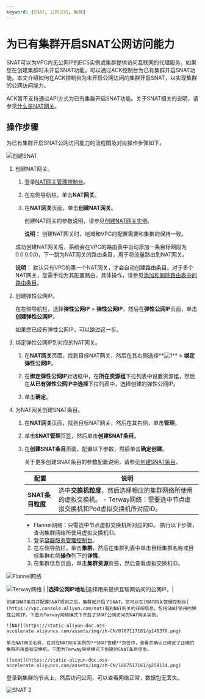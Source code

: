 ```yaml
---
keyword: [SNAT, 公网访问, 集群]
---
```


# 为已有集群开启SNAT公网访问能力

SNAT可以为VPC内无公网IP的ECS实例或集群提供访问互联网的代理服务。如果您在创建集群时未开启SNAT功能，可以通过ACK控制台为已有集群开启SNAT功能。本文介绍如何在ACK控制台为未开启公网访问的集群开启SNAT，以实现集群的公网访问能力。

ACK暂不支持通过API方式为已有集群开启SNAT功能。关于SNAT相关的说明，请参见[什么是NAT网关](/intl.zh-CN/产品简介/什么是NAT网关.md)。

## 操作步骤

为已有集群开启SNAT公网访问能力的流程图及对应操作步骤如下。

![创建SNAT](https://static-aliyun-doc.oss-accelerate.aliyuncs.com/assets/img/zh-CN/9263117161/p259133.png)

1.  创建NAT网关。

    1.  登录[NAT网关管理控制台](https://vpc.console.aliyun.com/nat)。

    2.  在左侧导航栏，单击**NAT网关**。

    3.  在**NAT网关**页面，单击**创建NAT网关**。

        创建NAT网关的参数说明，请参见[创建NAT网关实例](/intl.zh-CN/基本功能操作/创建NAT网关实例.md)。

        **说明：** 创建NAT网关时，地域和VPC的配置需要和集群的保持一致。

    成功创建NAT网关后，系统会在VPC的路由表中自动添加一条目标网段为0.0.0.0/0，下一跳为NAT网关的路由条目，用于将流量路由到NAT网关。

    **说明：** 默认只有VPC的第一个NAT网关，才会自动创建路由条目。对于多个NAT网关，您需手动为其配置路由。具体操作，请参见[添加和删除路由表中的路由条目](/intl.zh-CN/网络连接/路由策略/使用路由表.md)。

2.  创建弹性公网IP。

    在左侧导航栏，选择**弹性公网IP** \> **弹性公网IP**，然后在**弹性公网IP**页面，单击**创建弹性公网IP**。

    如果您已经有弹性公网IP，可以跳过这一步。

3.  绑定弹性公网IP到对应的NAT网关。

    1.  在**NAT网关**页面，找到目标NAT网关，然后在其右侧选择**![1](https://static-aliyun-doc.oss-accelerate.aliyuncs.com/assets/img/zh-CN/4475659951/p140355.png)** \> **绑定弹性公网IP**。

    2.  在**绑定弹性公网IP**对话框中，在**所在资源组**下拉列表中设置资源组，然后在**从已有弹性公网IP中选择**下拉列表中，选择创建的弹性公网IP。

    3.  单击**确定**。

4.  为NAT网关创建SNAT条目。

    1.  在**NAT网关**页面，找到目标NAT网关，然后在其右侧，单击**管理**。

    2.  单击**SNAT管理**页签，然后单击**创建SNAT条目**。

    3.  在**创建SNAT条目**页面，配置以下参数，然后单击**确定创建**。

        关于更多创建SNAT条目的参数配置说明，请参见[创建SNAT条目](/intl.zh-CN/基本功能操作/创建SNAT实现访问公网服务.md)。

        |配置|说明|
        |--|--|
        |**SNAT条目粒度**|选中**交换机粒度**，然后选择相应的集群网络所使用的虚拟交换机。        -   Terway网络：需要选中节点虚拟交换机和Pod虚拟交换机所对应ID。
        -   Flannel网络：只需选中节点虚拟交换机所对应的ID。
执行以下步骤，查询集群网络所使用虚拟交换机ID。

        1.  登录[容器服务管理控制台](https://cs.console.aliyun.com)。
        2.  在左侧导航栏，单击**集群**，然后在集群列表中单击目标集群名称或目标集群右侧**操作**列下的**详情**。
        3.  在集群信息页面，单击**集群资源**页签，然后查看虚拟交换机ID。

![Flannel网络](../images/p255169.png "Flannel网络")

![Terway网络](../images/p255209.png "Terway网络") |
        |**选择公网IP地址**|选择用来提供互联网访问的公网IP。|

    创建SNAT条目并配置SNAT规则之后，集群就开启了SNAT。您可以在[NAT网关管理控制台](https://vpc.console.aliyun.com/nat)看到NAT网关的详细信息，包括SNAT使用的弹性公网IP。下图为Terway网络模式下开启了SNAT公网访问的NAT网关实例。

    ![NAT](https://static-aliyun-doc.oss-accelerate.aliyuncs.com/assets/img/zh-CN/0787117161/p140370.png)

    单击NAT网关名称，在对应NAT网关实例的**SNAT管理**页签中，查看并确认已绑定了正确的集群所用虚拟交换机。下图为Terway网络模式下创建的SNAT条目信息。

    ![snat](https://static-aliyun-doc.oss-accelerate.aliyuncs.com/assets/img/zh-CN/1687517161/p259134.png)


登录到集群的节点上，然后访问公网，可以查看网络正常，数据包无丢失。

![SNAT 2](https://static-aliyun-doc.oss-accelerate.aliyuncs.com/assets/img/zh-CN/7537162261/p140471.png)

